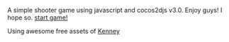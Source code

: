 A simple shooter game using javascript and cocos2djs v3.0. Enjoy guys! I hope so. [start game!](nkpgardose.github.io/HLS/)

Using awesome free assets of [Kenney](http://kenney.nl/)
